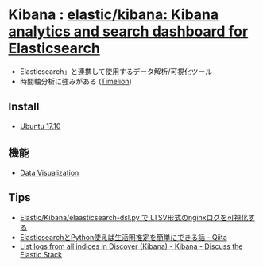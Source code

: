 # Kibana : [elastic/kibana: Kibana analytics and search dashboard for Elasticsearch](https://github.com/elastic/kibana)

- Elasticsearch」と連携して使用するデータ解析/可視化ツール
- 時間軸分析に強みがある ([Timelion](kibana.timelion.md))

## Install

- [Ubuntu 17.10](elastic.kibana.install.ubuntu.md)

## 機能

- [Data Visualization](kibana.visualization.md)

## Tips

- [Elastic/Kibana/elaasticsearch-dsl.py で LTSV形式のnginxログを可視化する](elastic.kibana.dsl-python.md)
- [ElasticsearchとPython使えば生活圏推定を簡単にできる話 - Qiita](https://qiita.com/Kender_09/items/5644b0da6d05e218354b)
- [List logs from all indices in Discover (Kibana) - Kibana - Discuss the Elastic Stack](https://discuss.elastic.co/t/list-logs-from-all-indices-in-discover-kibana/98801)
